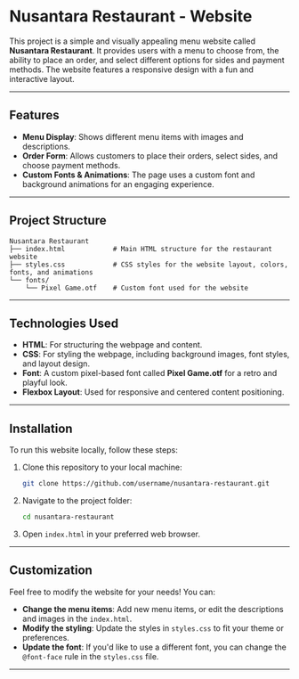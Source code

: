 # Nusantara Restaurant - Website

This project is a simple and visually appealing menu website called **Nusantara Restaurant**. It provides users with a menu to choose from, the ability to place an order, and select different options for sides and payment methods. The website features a responsive design with a fun and interactive layout.

---

## Features

- **Menu Display**: Shows different menu items with images and descriptions.
- **Order Form**: Allows customers to place their orders, select sides, and choose payment methods.
- **Custom Fonts & Animations**: The page uses a custom font and background animations for an engaging experience.

---

## Project Structure

```
Nusantara Restaurant
├── index.html            # Main HTML structure for the restaurant website
├── styles.css            # CSS styles for the website layout, colors, fonts, and animations
└── fonts/                
    └── Pixel Game.otf    # Custom font used for the website
```

---

## Technologies Used

- **HTML**: For structuring the webpage and content.
- **CSS**: For styling the webpage, including background images, font styles, and layout design.
- **Font**: A custom pixel-based font called **Pixel Game.otf** for a retro and playful look.
- **Flexbox Layout**: Used for responsive and centered content positioning.

---

## Installation

To run this website locally, follow these steps:

1. Clone this repository to your local machine:
    ```bash
    git clone https://github.com/username/nusantara-restaurant.git
    ```

2. Navigate to the project folder:
    ```bash
    cd nusantara-restaurant
    ```

3. Open `index.html` in your preferred web browser.

---

## Customization

Feel free to modify the website for your needs! You can:

- **Change the menu items**: Add new menu items, or edit the descriptions and images in the `index.html`.
- **Modify the styling**: Update the styles in `styles.css` to fit your theme or preferences.
- **Update the font**: If you'd like to use a different font, you can change the `@font-face` rule in the `styles.css` file.

---


